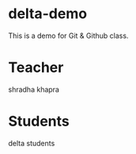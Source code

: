  # delta-demo
This is a demo for Git &amp; Github class.

# Teacher
shradha khapra

# Students
delta students
